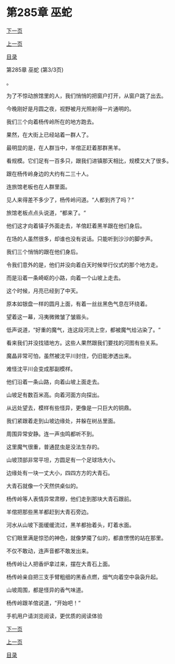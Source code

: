 <h1>第285章   巫蛇</h1>
            <div><p><a href="./0855_%E7%AC%AC286%E7%AB%A0_%E9%AC%BC%E7%95%9C%E6%9C%AF.md">下一页</a></p><p><a href="./0853_%E7%AC%AC285%E7%AB%A0_%E5%B7%AB%E8%9B%87.md">上一页</a></p><p><a href="../">目录</a></p></div>
            <div><p>第285章   巫蛇 (第3/3页)</p><p>。</p><p>为了不惊动旅馆里的人，我们悄悄的把窗户打开，从窗户跳了出去。</p><p>今晚刚好是月圆之夜，视野被月光照射得一片通明的。</p><p>我们三个向着杨传岭所在的地方跑去。</p><p>果然，在大街上已经站着一群人了。</p><p>最明显的是，在人群当中，羊倌正赶着那群黑羊。</p><p>看规模。它们足有一百多只，跟我们进镇那天相比，规模又大了很多。</p><p>跟在杨传岭身边的大约有二三十人。</p><p>连旅馆老板也在人群里面。</p><p>见人来得差不多少了，杨传岭问道。“人都到齐了吗？“</p><p>旅馆老板点点头说道，“都来了。“</p><p>他们这才向着镇子外面走去，羊倌赶着黑羊跟在他们身后。</p><p>在场的人虽然很多，却谁也没有说话。只能听到沙沙的脚步声。</p><p>我们三个悄悄的跟在他们身后。</p><p>令我们意外的是，他们并没向着白天时候举行仪式的那个地方走。</p><p>而是沿着一条崎岖的小路，向着一个山坡上走去。</p><p>这个时候，月亮已经到了中天。</p><p>原本如银盘一样的圆月上面，有着一丝丝黑色气息在环绕着。</p><p>望着这一幕，冯夷微微皱了皱眉头。</p><p>低声说道，“好重的魔气，连这段河流上空，都被魔气给沾染了。“</p><p>看来我们并没找错地方。这些人果然跟我们要找的河图有些关系。</p><p>魔晶非常可怕，虽然被沈平川封住，仍旧能渗透出来。</p><p>难怪沈平川会变成那副模样。</p><p>他们沿着一条山路，向着山坡上面走去。</p><p>山坡足有数百米高。向着河面方向探出。</p><p>从远处望去，模样有些怪异，更像是一只巨大的铜鼎。</p><p>我们紧跟着走到山坡边缘处，并躲在树丛里面。</p><p>周围异常安静。连一声虫鸣都听不到。</p><p>这里魔气很重，普通昆虫是没法生存的。</p><p>山坡顶部非常平坦，方圆足有一个足球场大小。</p><p>边缘处有一块一丈大小，四四方方的大青石。</p><p>大青石就像一个天然供桌似的。</p><p>杨传岭等人表情异常肃穆，他们走到那块大青石跟前。</p><p>羊倌把那些黑羊都赶到大青石旁边。</p><p>河水从山坡下面缓缓流过，黑羊都抬着头，盯着水面。</p><p>它们眼里满是惊恐的神色，就像梦魇了似的，都直愣愣的站在那里。</p><p>不仅不敢动，连声音都不敢发出来。</p><p>杨传岭让人把香炉拿过来，摆在大青石上面。</p><p>杨传岭亲自把三支手臂粗细的黑香点燃，烟气向着空中袅袅升起。</p><p>山坡周围，都是怪异的香气味道。</p><p>杨传岭跟羊倌说道，“开始吧！“</p><p>手机用户请浏览阅读，更优质的阅读体验</p></div>
            <div><p><a href="./0855_%E7%AC%AC286%E7%AB%A0_%E9%AC%BC%E7%95%9C%E6%9C%AF.md">下一页</a></p><p><a href="./0853_%E7%AC%AC285%E7%AB%A0_%E5%B7%AB%E8%9B%87.md">上一页</a></p><p><a href="../">目录</a></p></div>